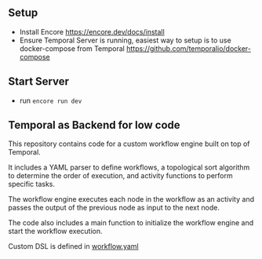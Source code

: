## Setup

- Install Encore
  https://encore.dev/docs/install
- Ensure Temporal Server is running, easiest way to setup is to use docker-compose from Temporal
  https://github.com/temporalio/docker-compose

## Start Server

- run `encore run dev`

## Temporal as Backend for low code

This repository contains code for a custom workflow engine built on top of Temporal.

It includes a YAML parser to define workflows, a topological sort algorithm to determine the order of execution, and activity functions to perform specific tasks.

The workflow engine executes each node in the workflow as an activity and passes the output of the previous node as input to the next node.

The code also includes a main function to initialize the workflow engine and start the workflow execution.

Custom DSL is defined in [workflow.yaml](dsl/workflow.yaml)

